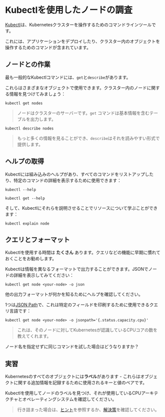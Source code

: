# Kubectlを使用したノードの調査

[Kubectl](https://kubectl.docs.kubernetes.io/references/kubectl/)は、Kubernetesクラスターを操作するためのコマンドラインツールです。

これには、アプリケーションをデプロイしたり、クラスター内のオブジェクトを操作するためのコマンドが含まれています。

## ノードとの作業

最も一般的なKubectlコマンドには、`get`と`describe`があります。

これらはさまざまなオブジェクトで使用できます。クラスター内のノードに関する情報を見つけてみましょう：



```
kubectl get nodes
```


> ノードはクラスターのサーバーです。`get` コマンドは基本情報を含むテーブルを出力します。



``` 
kubectl describe nodes
```


> もっと多くの情報を見ることができ、`describe`はそれを読みやすい形式で提供します。

## ヘルプの取得

Kubectlには組み込みのヘルプがあり、すべてのコマンドをリストアップしたり、特定のコマンドの詳細を表示するために使用できます：



```
kubectl --help

kubectl get --help
```


そして、Kubectlにそれらを説明させることでリソースについて学ぶことができます：



```
kubectl explain node
```


## クエリとフォーマット

Kubectlを使用する時間は **たくさん** あります。クエリなどの機能に早期に慣れておくことをお勧めします。

Kubectlは情報を異なるフォーマットで出力することができます。JSONでノードの詳細を表示してみてください：



```
kubectl get node <your-node> -o json
```


他の出力フォーマットが何かを知るためにヘルプを確認してください。

1つは[JSON Path](https://kubernetes.io/docs/reference/kubectl/jsonpath/)で、これは特定のフィールドを印刷するために使用できるクエリ言語です：


```
kubectl get node <your-node> -o jsonpath='{.status.capacity.cpu}'
```


> これは、そのノードに対してKubernetesが認識しているCPUコアの数を教えてくれます。

ノード名を指定せずに同じコマンドを試した場合はどうなりますか？

## 実習

Kubernetesのすべてのオブジェクトには**ラベル**があります - これらはオブジェクトに関する追加情報を記録するために使用されるキーと値のペアです。

Kubectlを使用してノードのラベルを見つけ、それが使用しているCPUアーキテクチャとオペレーティングシステムを確認してください。

> 行き詰まった場合は、[ヒント](hints_jp.md)を参照するか、[解決策](solution_jp.md)を確認してください。
